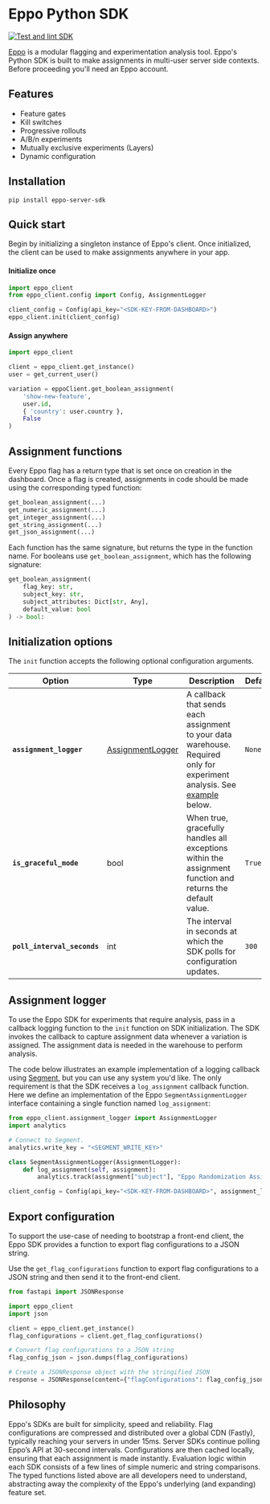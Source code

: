 # Eppo Python SDK

[![Test and lint SDK](https://github.com/Eppo-exp/python-sdk/actions/workflows/test-and-lint-sdk.yml/badge.svg)](https://github.com/Eppo-exp/python-sdk/actions/workflows/test-and-lint-sdk.yml)

[Eppo](https://www.geteppo.com/) is a modular flagging and experimentation analysis tool. Eppo's Python SDK is built to make assignments in multi-user server side contexts. Before proceeding you'll need an Eppo account.

## Features

- Feature gates
- Kill switches
- Progressive rollouts
- A/B/n experiments
- Mutually exclusive experiments (Layers)
- Dynamic configuration

## Installation

```shell
pip install eppo-server-sdk
```

## Quick start

Begin by initializing a singleton instance of Eppo's client. Once initialized, the client can be used to make assignments anywhere in your app.

#### Initialize once

```python
import eppo_client
from eppo_client.config import Config, AssignmentLogger

client_config = Config(api_key="<SDK-KEY-FROM-DASHBOARD>")
eppo_client.init(client_config)
```


#### Assign anywhere

```python
import eppo_client

client = eppo_client.get_instance()
user = get_current_user()

variation = eppoClient.get_boolean_assignment(
    'show-new-feature', 
    user.id, 
    { 'country': user.country }, 
    False
)
```

## Assignment functions

Every Eppo flag has a return type that is set once on creation in the dashboard. Once a flag is created, assignments in code should be made using the corresponding typed function:

```python
get_boolean_assignment(...)
get_numeric_assignment(...)
get_integer_assignment(...)
get_string_assignment(...)
get_json_assignment(...)
```

Each function has the same signature, but returns the type in the function name. For booleans use `get_boolean_assignment`, which has the following signature:

```python
get_boolean_assignment(
    flag_key: str,
    subject_key: str,
    subject_attributes: Dict[str, Any],
    default_value: bool
) -> bool:
  ```

## Initialization options

The `init` function accepts the following optional configuration arguments.

| Option | Type | Description | Default |
| ------ | ----- | ----- | ----- |
| **`assignment_logger`**  | [AssignmentLogger](https://github.com/Eppo-exp/python-sdk/blob/ebc1a0b781769fe9d2e2be6fc81779eb8685a6c7/eppo_client/assignment_logger.py#L6-L10) | A callback that sends each assignment to your data warehouse. Required only for experiment analysis. See [example](#assignment-logger) below. | `None` |
| **`is_graceful_mode`** | bool | When true, gracefully handles all exceptions within the assignment function and returns the default value. | `True` |
| **`poll_interval_seconds`** | int | The interval in seconds at which the SDK polls for configuration updates. | `300` |

## Assignment logger

To use the Eppo SDK for experiments that require analysis, pass in a callback logging function to the `init` function on SDK initialization. The SDK invokes the callback to capture assignment data whenever a variation is assigned. The assignment data is needed in the warehouse to perform analysis.

The code below illustrates an example implementation of a logging callback using [Segment](https://segment.com/), but you can use any system you'd like. The only requirement is that the SDK receives a `log_assignment` callback function. Here we define an implementation of the Eppo `SegmentAssignmentLogger` interface containing a single function named `log_assignment`:

```python
from eppo_client.assignment_logger import AssignmentLogger
import analytics

# Connect to Segment.
analytics.write_key = "<SEGMENT_WRITE_KEY>"

class SegmentAssignmentLogger(AssignmentLogger):
    def log_assignment(self, assignment):
        analytics.track(assignment["subject"], "Eppo Randomization Assignment", assignment)

client_config = Config(api_key="<SDK-KEY-FROM-DASHBOARD>", assignment_logger=SegmentAssignmentLogger())
```

## Export configuration

To support the use-case of needing to bootstrap a front-end client, the Eppo SDK provides a function to export flag configurations to a JSON string.

Use the `get_flag_configurations` function to export flag configurations to a JSON string and then send it to the front-end client.

```python
from fastapi import JSONResponse

import eppo_client
import json

client = eppo_client.get_instance()
flag_configurations = client.get_flag_configurations()

# Convert flag configurations to a JSON string
flag_config_json = json.dumps(flag_configurations)

# Create a JSONResponse object with the stringified JSON
response = JSONResponse(content={"flagConfigurations": flag_config_json})
```

## Philosophy

Eppo's SDKs are built for simplicity, speed and reliability. Flag configurations are compressed and distributed over a global CDN (Fastly), typically reaching your servers in under 15ms. Server SDKs continue polling Eppo’s API at 30-second intervals. Configurations are then cached locally, ensuring that each assignment is made instantly. Evaluation logic within each SDK consists of a few lines of simple numeric and string comparisons. The typed functions listed above are all developers need to understand, abstracting away the complexity of the Eppo's underlying (and expanding) feature set.
